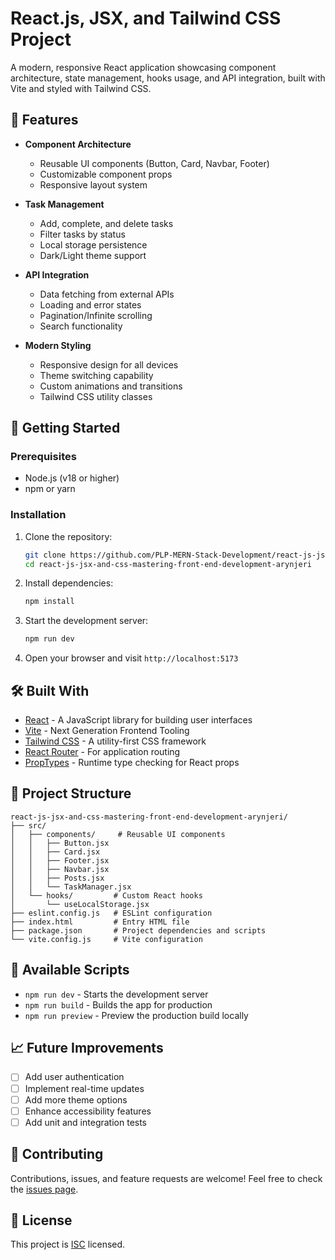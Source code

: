 # React.js, JSX, and Tailwind CSS Project

A modern, responsive React application showcasing component architecture, state management, hooks usage, and API integration, built with Vite and styled with Tailwind CSS.

## 🌟 Features

- **Component Architecture**
  - Reusable UI components (Button, Card, Navbar, Footer)
  - Customizable component props
  - Responsive layout system

- **Task Management**
  - Add, complete, and delete tasks
  - Filter tasks by status
  - Local storage persistence
  - Dark/Light theme support

- **API Integration**
  - Data fetching from external APIs
  - Loading and error states
  - Pagination/Infinite scrolling
  - Search functionality

- **Modern Styling**
  - Responsive design for all devices
  - Theme switching capability
  - Custom animations and transitions
  - Tailwind CSS utility classes

## 🚀 Getting Started

### Prerequisites

- Node.js (v18 or higher)
- npm or yarn

### Installation

1. Clone the repository:
   ```bash
   git clone https://github.com/PLP-MERN-Stack-Development/react-js-jsx-and-css-mastering-front-end-development-arynjeri.git
   cd react-js-jsx-and-css-mastering-front-end-development-arynjeri
   ```

2. Install dependencies:
   ```bash
   npm install
   ```

3. Start the development server:
   ```bash
   npm run dev
   ```

4. Open your browser and visit `http://localhost:5173`

## 🛠️ Built With

- [React](https://reactjs.org/) - A JavaScript library for building user interfaces
- [Vite](https://vitejs.dev/) - Next Generation Frontend Tooling
- [Tailwind CSS](https://tailwindcss.com/) - A utility-first CSS framework
- [React Router](https://reactrouter.com/) - For application routing
- [PropTypes](https://www.npmjs.com/package/prop-types) - Runtime type checking for React props

## 📁 Project Structure

```
react-js-jsx-and-css-mastering-front-end-development-arynjeri/
├── src/
│   ├── components/     # Reusable UI components
│   │   ├── Button.jsx
│   │   ├── Card.jsx
│   │   ├── Footer.jsx
│   │   ├── Navbar.jsx
│   │   ├── Posts.jsx
│   │   └── TaskManager.jsx
│   └── hooks/         # Custom React hooks
│       └── useLocalStorage.jsx
├── eslint.config.js   # ESLint configuration
├── index.html         # Entry HTML file
├── package.json       # Project dependencies and scripts
└── vite.config.js     # Vite configuration
```

## 🔧 Available Scripts

- `npm run dev` - Starts the development server
- `npm run build` - Builds the app for production
- `npm run preview` - Preview the production build locally

## 📈 Future Improvements

- [ ] Add user authentication
- [ ] Implement real-time updates
- [ ] Add more theme options
- [ ] Enhance accessibility features
- [ ] Add unit and integration tests

## 🤝 Contributing

Contributions, issues, and feature requests are welcome! Feel free to check the [issues page](https://github.com/PLP-MERN-Stack-Development/react-js-jsx-and-css-mastering-front-end-development-arynjeri/issues).

## 📝 License

This project is [ISC](LICENSE) licensed.